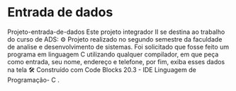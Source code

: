 # Entrada de dados
Projeto-entrada-de-dados
Este projeto integrador II se destina ao trabalho do curso de ADS:
 ⚙️ Projeto realizado no segundo semestre da faculdade de analise e desenvolvimento de sistemas. Foi solicitado que fosse feito um programa em linguagem C utilizando qualquer compilador, em que peça como entrada, seu nome, endereço e telefone, por fim, exiba esses dados na tela
🛠️ Construído com Code Blocks 20.3 - IDE
Linguagem de Programação- C  .
